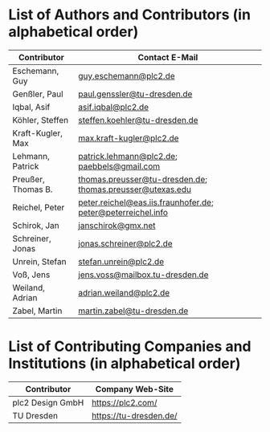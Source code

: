 # List of Authors and Contributors (in alphabetical order)

Contributor       | Contact E-Mail
------------------|------------------------------------------------------------
Eschemann, Guy    | guy.eschemann@plc2.de
Genßler, Paul     | paul.genssler@tu-dresden.de
Iqbal, Asif       | asif.iqbal@plc2.de
Köhler, Steffen   | steffen.koehler@tu-dresden.de
Kraft-Kugler, Max | max.kraft-kugler@plc2.de
Lehmann, Patrick  | patrick.lehmann@plc2.de; paebbels@gmail.com
Preußer, Thomas B.| thomas.preusser@tu-dresden.de; thomas.preusser@utexas.edu
Reichel, Peter    | peter.reichel@eas.iis.fraunhofer.de; peter@peterreichel.info
Schirok, Jan      | janschirok@gmx.net
Schreiner, Jonas  | jonas.schreiner@plc2.de
Unrein, Stefan    | stefan.unrein@plc2.de
Voß, Jens         | jens.voss@mailbox.tu-dresden.de
Weiland, Adrian   | adrian.weiland@plc2.de
Zabel, Martin     | martin.zabel@tu-dresden.de

# List of Contributing Companies and Institutions (in alphabetical order)


Contributor       | Company Web-Site
------------------|------------------------------------------------------------
plc2 Design GmbH  | https://plc2.com/
TU Dresden        | https://tu-dresden.de/
